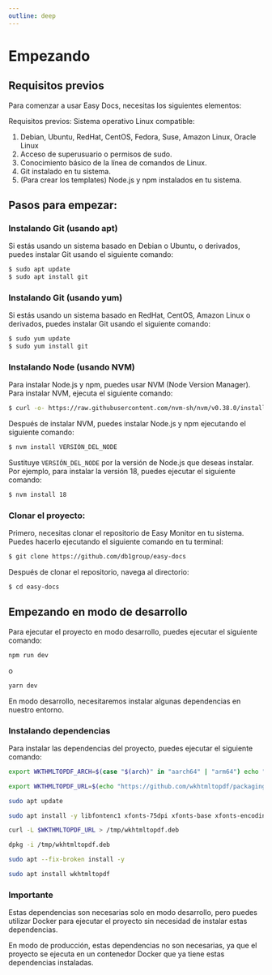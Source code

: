 ```yaml
---
outline: deep
---
```


# Empezando

## Requisitos previos

Para comenzar a usar Easy Docs, necesitas los siguientes elementos:

Requisitos previos:
Sistema operativo Linux compatible:

1. Debian, Ubuntu, RedHat, CentOS, Fedora, Suse, Amazon Linux, Oracle Linux
2. Acceso de superusuario o permisos de sudo.
3. Conocimiento básico de la línea de comandos de Linux.
4. Git instalado en tu sistema.
5. (Para crear los templates) Node.js y npm instalados en tu sistema.

## Pasos para empezar:

### Instalando Git (usando apt)

Si estás usando un sistema basado en Debian o Ubuntu, o derivados, puedes instalar Git usando el siguiente comando:

```bash
$ sudo apt update
$ sudo apt install git
```

### Instalando Git (usando yum)

Si estás usando un sistema basado en RedHat, CentOS, Amazon Linux o derivados, puedes instalar Git usando el siguiente comando:

```bash
$ sudo yum update
$ sudo yum install git
```

### Instalando Node (usando NVM)

Para instalar Node.js y npm, puedes usar NVM (Node Version Manager). Para instalar NVM, ejecuta el siguiente comando:

```bash
$ curl -o- https://raw.githubusercontent.com/nvm-sh/nvm/v0.38.0/install.sh | bash
```

Después de instalar NVM, puedes instalar Node.js y npm ejecutando el siguiente comando:

```bash
$ nvm install VERSIÓN_DEL_NODE
```

Sustituye `VERSIÓN_DEL_NODE` por la versión de Node.js que deseas instalar. Por ejemplo, para instalar la versión 18, puedes ejecutar el siguiente comando:

```bash
$ nvm install 18
```

### Clonar el proyecto:

Primero, necesitas clonar el repositorio de Easy Monitor en tu sistema. Puedes hacerlo ejecutando el siguiente comando en tu terminal:

```bash
$ git clone https://github.com/db1group/easy-docs
```

Después de clonar el repositorio, navega al directorio:

```bash
$ cd easy-docs
```

## Empezando en modo de desarrollo

Para ejecutar el proyecto en modo desarrollo, puedes ejecutar el siguiente comando:

```bash
npm run dev
```

o

```bash
yarn dev
```

En modo desarrollo, necesitaremos instalar algunas dependencias en nuestro entorno.

### Instalando dependencias

Para instalar las dependencias del proyecto, puedes ejecutar el siguiente comando:

```bash
export WKTHMLTOPDF_ARCH=$(case "$(arch)" in "aarch64" | "arm64") echo "arm64" ;; *) echo "amd64" ;; esac)
```

```bash
export WKTHMLTOPDF_URL=$(echo "https://github.com/wkhtmltopdf/packaging/releases/download/0.12.6-1/wkhtmltox_0.12.6-1.buster_$WKTHMLTOPDF_ARCH.deb")
```

```bash
sudo apt update
```

```bash
sudo apt install -y libfontenc1 xfonts-75dpi xfonts-base xfonts-encodings xfonts-utils
```

```bash
curl -L $WKTHMLTOPDF_URL > /tmp/wkhtmltopdf.deb
```

```bash
dpkg -i /tmp/wkhtmltopdf.deb
```

```bash
sudo apt --fix-broken install -y
```

```bash
sudo apt install wkhtmltopdf
```

### Importante

Estas dependencias son necesarias solo en modo desarrollo, pero puedes utilizar Docker para ejecutar el proyecto sin necesidad de instalar estas dependencias.

En modo de producción, estas dependencias no son necesarias, ya que el proyecto se ejecuta en un contenedor Docker que ya tiene estas dependencias instaladas.
